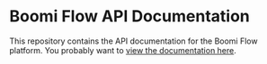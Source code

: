 Boomi Flow API Documentation
============================

This repository contains the API documentation for the Boomi Flow platform. You probably want to [view the documentation here](https://manywho.github.io/docs-api/).
